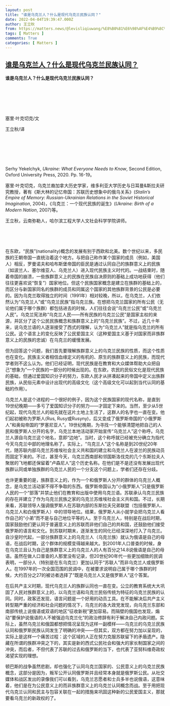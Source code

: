```yaml
---
layout: post
title: "谁是乌克兰人？什么是现代乌克兰民族认同？"
date: 2022-04-04T19:39:47.000Z
author: 王立秋
from: https://matters.news/@levisliqiuwang/%E8%B0%81%E6%98%AF%E4%B9%8C%E5%85%8B%E5%85%B0%E4%BA%BA-%E4%BB%80%E4%B9%88%E6%98%AF%E7%8E%B0%E4%BB%A3%E4%B9%8C%E5%85%8B%E5%85%B0%E6%B0%91%E6%97%8F%E8%AE%A4%E5%90%8C-bafyreidgdxxv7sn4taogbkiuxp2es2tenp3ottl63gj4th6cuuzpji4mza
tags: [ Matters ]
comments: True
categories: [ Matters ]
---
```

<!--1649101187000-->
[谁是乌克兰人？什么是现代乌克兰民族认同？](https://matters.news/@levisliqiuwang/%E8%B0%81%E6%98%AF%E4%B9%8C%E5%85%8B%E5%85%B0%E4%BA%BA-%E4%BB%80%E4%B9%88%E6%98%AF%E7%8E%B0%E4%BB%A3%E4%B9%8C%E5%85%8B%E5%85%B0%E6%B0%91%E6%97%8F%E8%AE%A4%E5%90%8C-bafyreidgdxxv7sn4taogbkiuxp2es2tenp3ottl63gj4th6cuuzpji4mza)
------

<div>
<p><strong>谁是乌克兰人？什么是现代乌克兰民族认同？</strong></p><p><br></p><p><br></p><p><br></p><p>塞里·叶克切克/文</p><p>王立秋/译</p><p><br></p><p><br></p><p><br></p><p>Serhy Yekelchyk, <em>Ukraine: What Everyone Needs to Know</em>, Second Edition, Oxford University Press, 2020. Pp. 16-19。</p><p>塞里·叶克切克，乌克兰裔加拿大历史学家，维多利亚大学历史与日耳曼&斯拉夫研究教授，著有《斯大林的记忆帝国：苏联历史想象中的俄乌关系》(<em>Stalin’s Empire of Memory: Russian-Ukrainian Relations in the Soviet Historical Imagination</em>, 2004)，《乌克兰：一个现代民族的诞生》(<em>Ukraine: Birth of a Modern Nation</em>, 2007)等。</p><p>王立秋，云南弥勒人，哈尔滨工程大学人文社会科学学院讲师。</p><p><br></p><p><br></p><p>在东欧，“民族”(nationality)概念的发展有别于西欧和北美。数个世纪以来，多民族的王朝帝国一直统治着这个地方。与把自己称作某个国家的成员（例如，美国人）相反，罗曼诺夫和哈布斯堡帝国的臣民是通过认同自己的族群意义上的民族（如波兰人、塞尔维亚人、乌克兰人）进入现代民族主义时代的。一战结束时，随着帝国的崩溃，一些族群意义上的民族在民族自决原则的基础上成功地获得（他们往往更喜欢说“恢复”）国家地位。但这个民族国家概念是建立在族群的基础上的，而区分与新国家同名的族群的成员和同属这个国家的其他族群背景的公民是必要的。因为乌克兰取得独立的时间（1991年）相对较晚，所以，在乌克兰，人们依然认为“乌克兰人”或“乌克兰民族”指乌克兰族。在想把乌克兰国家的所有公民（无论他们属于哪个族群）都包括进去的时候，人们往往会说“乌克兰公民”或“乌克兰人民”。乌克兰宪法称“乌克兰人民——所有民族的乌克兰公民”是国家主权的来源，并区分了这个公民民族概念和族群意义上的“乌克兰民族”。不过，近几十年来，说乌克兰语的人逐渐接受了西式的理解，认为“乌克兰人”就是指乌克兰的所有公民。这个语言上的变化反映了公民爱国主义（这种爱国主义基于对国家而非族群意义上的民族的忠诚）在乌克兰的缓慢发展。</p><p></p><p>但为回答这个问题，我们首先要理解族群意义上的乌克兰民族的性质，而这个性质也在变化。民族主义者相信血缘定义的有机的、原生的族群意义上的民族，而现代学者则不这么认为。他们已经证明，现代民族是在教育和大众媒体帮助大众把自己“想象为”一个民族的一部分的时候出现的。在东欧，农民的民俗文化是现代民族的基础，但通过爱国知识分子的努力，东欧人民才从拼凑起来的帝国中定义出族群民族，从民俗元素中设计出现代的高级文化（这个高级文化可以起到当代认同的基础的作用）。</p><p></p><p>乌克兰人是这个进程的一个很好的例子，因为这个民族国家的现代名称，是直到19世纪晚期——多亏了爱国知识分子的努力——才固定下来的。当然，至少从5世纪起，现代乌克兰人的祖先就在这片土地上生活了，这群人的名字也一直在变。他们起初被称为罗斯人(Rus, Rusy或Rusyny)，后又变成了俄罗斯帝国的“小俄罗斯人”和奥匈帝国的“罗塞尼亚人”。19世纪晚期，为寻找一个能够清楚地把自己的人民和俄罗斯人分开的名字，乌克兰本地活动家开始宣传“乌克兰人”这个称呼。乌克兰人源自乌克兰这个地名，意即“边地”。当时，这个称呼就已经被充分确立为指代今天乌克兰中部的地理名称了。实际上，“乌克兰人”这个名称是到20世纪20年代，随苏联内部乌克兰苏维埃社会主义共和国的建立和乌克兰人在波兰的民族动员而固定下来的。不过，甚至今天，乌克兰西南部和邻国斯洛伐克的几个东斯拉夫人聚居的飞地都还保留着“卢森尼人”这个历史名称。在他们是不是还没有发展出现代族群认同或单独族群的乌克兰人民的一个分支这个问题上，学者们还存在分歧。</p><p></p><p>也许更重要的是，族群意义上的，作为一个和俄罗斯人分开的群体的乌克兰人概念，是乌克兰活动家不得不争取的东西。俄罗斯帝国认为“小俄罗斯人”只是俄罗斯人民的一个“部落”并禁止他们在教育和出版中使用乌克兰语。苏联承认乌克兰民族的存在并建立了作为乌克兰民族之家的乌克兰苏维埃社会主义共和国。不过，长期来看，苏联领导人强调俄罗斯人在苏联内部的东斯拉夫兄弟联盟（包括俄罗斯人、乌克兰人和白俄罗斯人）中的领导地位。结果，俄罗斯人从小就学会把乌克兰人看作自己的“小弟”而不是与自己地位平等的人。至于乌克兰人，特别是在战后时期，国家鼓励他们更认同于普遍意义上的苏联而非他们自己的共和国，还鼓励他们接受俄罗斯的语言和文化。到苏联时期末，逐渐发生的同化已经深深地打入了乌克兰。自沙皇时代起，一部分族群意义上的乌克兰人（乌克兰族）就认为俄语是自己的母语，在战后时期，这个群体的规模变得越来越大。到2001年人口普查的时候，身在乌克兰且认为自己是族群意义上的乌克兰人的人有百分之14.8说俄语是自己的母语。虽然在做人口普查的人那里没有记录，但20世纪90年代一些更加细致的民调表明，一部分人（特别是在东乌克兰）更加认同于“苏联人”而非乌克兰人或俄罗斯人。在1997年的一次全国范围的民调中，在被要求说明自己属于哪个族群的时候，大约百分之27的被访者选择了“既是乌克兰人又是俄罗斯人”这个答案。</p><p></p><p>在后共产主义时期，现代乌克兰人的族群认同也一直在变。公立的教育系统大大巩固了人民对族群意义上的，以乌克兰语和乌克兰民俗传统为特征的乌克兰民族的认同。同时，政客还发现，语言问题是一个好用的动员工具。在不能解决后共产主义转型期严重的经济和社会问题的情况下，乌克兰的各大政党发现，向乌克兰东部和南部传统上说俄语或双语的地区“征收新税”更加容易。而隔壁的俄国也发现，煽动“要保护说俄语的人不被强迫乌克兰化”的政治修辞有利于解决自己内政问题。实际上，虽然乌克兰和俄国都想把情况呈现为这样一副模样——乌克兰的乌克兰民族认同和俄罗斯民族认同发生了明确的冲突——但其实，双方都在努力加以呈现的，实际上是这样一个痛苦过程：这个区域的人正在努力克服苏联留下的矛盾遗产。隐藏在所谓的族群冲突之下的，其实是新的西式公民社会和强大的家长制国家之间的冲突，而后者，不但代表了苏联的过去和俄罗斯的当下，也代表了亚努科维奇政权渴望实现的理想。</p><p></p><p>顿巴斯的战争虽然悲剧，却也强化了认同乌克兰国家的、公民意义上的乌克兰民族概念，这部分是因为，叛军公开认同俄罗斯并且经常本身就是俄罗斯公民。从社交媒体和战区发出的录像我们可以看到，乌克兰志愿者和士兵多半也说俄语，这意味着，他们是在为公民意义上的而非族群意义上的乌克兰认同概念而战。至于用把现代乌克兰认同和民主与包容关联在一起的措施来巩固这种新的公民爱国主义，那就要看乌克兰的新政权的了。</p>
</div>
